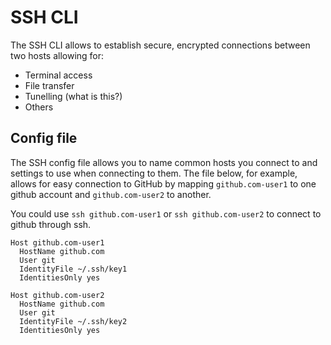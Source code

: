# SSH CLI

The SSH CLI allows to establish secure, encrypted connections between two hosts allowing for:
- Terminal access
- File transfer
- Tunelling (what is this?)
- Others


## Config file

The SSH config file allows you to name common hosts you connect to and settings to use when connecting to them.
The file below, for example, allows for easy connection to GitHub by mapping `github.com-user1` to one github account
and `github.com-user2` to another.

You could use `ssh github.com-user1` or `ssh github.com-user2` to connect to github through ssh.

```
Host github.com-user1
  HostName github.com
  User git
  IdentityFile ~/.ssh/key1
  IdentitiesOnly yes
   
Host github.com-user2
  HostName github.com
  User git
  IdentityFile ~/.ssh/key2
  IdentitiesOnly yes
```